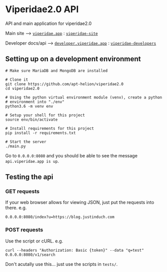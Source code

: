 # Viperidae2.0 API
API and main application for viperidae2.0

Main site --> [`viperidae.app`](https://viperidae.app) : [`viperidae-site`](https://github.com/apt-helion/viperidae-site)

Developer docs/api --> [`developer.viperidae.app`](https://developer.viperidae.app) : [`viperidae-developers`](https://github.com/apt-helion/viperidae-developers)

## Setting up on a development environment 
```
# Make sure MariaDB and MongoDB are installed

# Clone it
git clone https://github.com/apt-helion/viperidae2.0
cd viperidae2.0

# Using the python virtual environment module (venv), create a python
# environment into "./env"
python3.6 -m venv env

# Setup your shell for this project
source env/bin/activate

# Install requirements for this project
pip install -r requirements.txt

# Start the server
./main.py
```

Go to `0.0.0.0:8080` and you should be able to see the message `api.viperidae.app is up`.

## Testing the api
### GET requests
If your web browser allows for viewing JSON, just put the requests into there. e.g.
```
0.0.0.0:8080/index?u=https://blog.justinduch.com
```

### POST requests
Use the script or cURL. e.g.
```
curl --headers "Authorization: Basic {token}" --data "q=test" 0.0.0.0:8080/v1/search
```
Don't acutally use this... just use the scripts in `tests/`.

